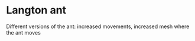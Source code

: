 # Langton ant

Different versions of the ant: increased movements, increased mesh where the ant moves
